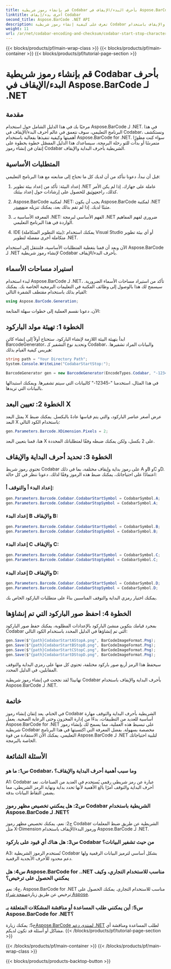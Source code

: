 ```yaml
---
title: قم بإنشاء رموز شريطية Codabar بأحرف البدء/الإيقاف في Aspose.BarCode لـ .NET
linktitle: أحرف بدء/إيقاف Codabar
second_title: Aspose.BarCode .NET API
description: تعرف على كيفية إنشاء رموز شريطية Codabar بأحرف البداية والإيقاف باستخدام Aspose.BarCode لـ .NET. دليل خطوة بخطوة للمطورين.
weight: 11
url: /ar/net/codabar-encoding-and-checksum/codabar-start-stop-characters/
---
```


{{< blocks/products/pf/main-wrap-class >}}
{{< blocks/products/pf/main-container >}}
{{< blocks/products/pf/tutorial-page-section >}}

# قم بإنشاء رموز شريطية Codabar بأحرف البدء/الإيقاف في Aspose.BarCode لـ .NET

## مقدمة

مرحبًا بك في هذا الدليل الشامل حول استخدام Aspose.BarCode لـ .NET. في هذا البرنامج التعليمي، سوف نتعمق في عالم أحرف البدء/الإيقاف في Codabar، ونستكشف أهميتها وكيفية تنفيذها بفعالية باستخدام Aspose.BarCode for .NET. سواء كنت مطورًا متمرسًا أو بدأت للتو رحلة البرمجة، سيساعدك هذا الدليل المفصّل خطوة بخطوة على إتقان فن إنشاء رموز Codabar الشريطية بأحرف البداية والإيقاف.

## المتطلبات الأساسية

قبل أن نبدأ، دعونا نتأكد من أن لديك كل ما تحتاج إلى متابعته مع هذا البرنامج التعليمي:

1.  إعداد البيئة: تأكد من إعداد بيئة تطوير .NET عاملة على جهازك. إذا لم يكن الأمر كذلك، راجع[توثيق](https://reference.aspose.com/barcode/net/) للحصول على إرشادات حول إعداد بيئتك.

2. Aspose.BarCode لمكتبة .NET: يجب أن يكون Aspose.BarCode لمكتبة .NET مثبتًا لديك. إذا لم تقم بذلك بعد، يمكنك تنزيله من[مصدر](https://releases.aspose.com/barcode/net/).

3. المعرفة الأساسية بـ .NET: الفهم الأساسي لبرمجة .NET ضروري لفهم المفاهيم الواردة في هذا البرنامج التعليمي.

4. IDE (بيئة التطوير المتكاملة): يمكنك استخدام Visual Studio أو أي بيئة تطوير متكاملة أخرى مفضلة لتطوير .NET.

الآن وبعد أن قمنا بتغطية المتطلبات الأساسية، فلننتقل إلى استخدام Aspose.BarCode لـ .NET لإنشاء رموز شريطية Codabar بأحرف البدء/الإيقاف.

## استيراد مساحات الأسماء

لبدء استخدام Aspose.BarCode لـ .NET، تأكد من استيراد مساحات الأسماء الضرورية. سيسمح لك هذا بالوصول إلى وظائف المكتبة في التعليمات البرمجية الخاصة بك. يمكنك القيام بذلك باستخدام مقتطف الشفرة التالي:

```csharp
using Aspose.BarCode.Generation;
```

الآن، دعونا نقسم العملية إلى خطوات سهلة المتابعة:

## الخطوة 1: تهيئة مولد الباركود

ابدأ بتهيئة البيئة اللازمة لإنشاء الباركود. ستحتاج أولاً إلى إنشاء كائن BarcodeGenerator، وتحديد نوع التشفير كـ Codabar، والبيانات المراد تشفيرها. هيريس كيفية القيام بذلك:

```csharp
string path = "Your Directory Path";
System.Console.WriteLine("CodabarStartStop:");

BarcodeGenerator gen = new BarcodeGenerator(EncodeTypes.Codabar, "-12345-");
```

في هذا المثال، استخدمنا "-12345-" كالبيانات التي سيتم تشفيرها. ويمكنك استبدالها بالبيانات التي تريدها.

## الخطوة 2: تعيين البعد X

يمثل البعد X عرض أصغر عناصر الباركود، والتي يتم قياسها عادةً بالبكسل. يمكنك ضبط البعد X باستخدام الكود التالي:

```csharp
gen.Parameters.Barcode.XDimension.Pixels = 2;
```

هنا، قمنا بتعيين البعد X على 2 بكسل، ولكن يمكنك ضبطه وفقًا لمتطلباتك المحددة.

## الخطوة 3: تحديد أحرف البداية والإيقاف

تحتوي رموز شريط Codabar على رموز بداية وإيقاف مختلفة، بما في ذلك A وB وC وD. اعتمادًا على احتياجاتك، يمكنك ضبط هذه الرموز وفقًا لذلك. دعونا ننظر في كل حالة:

### إعداد البدء أ والتوقف أ:

```csharp
gen.Parameters.Barcode.Codabar.CodabarStartSymbol = CodabarSymbol.A;
gen.Parameters.Barcode.Codabar.CodabarStopSymbol = CodabarSymbol.A;
```

### إعداد البدء B والإيقاف B:

```csharp
gen.Parameters.Barcode.Codabar.CodabarStartSymbol = CodabarSymbol.B;
gen.Parameters.Barcode.Codabar.CodabarStopSymbol = CodabarSymbol.B;
```

### إعداد البدء C والإيقاف C:

```csharp
gen.Parameters.Barcode.Codabar.CodabarStartSymbol = CodabarSymbol.C;
gen.Parameters.Barcode.Codabar.CodabarStopSymbol = CodabarSymbol.C;
```

### إعداد البدء D والإيقاف D:

```csharp
gen.Parameters.Barcode.Codabar.CodabarStartSymbol = CodabarSymbol.D;
gen.Parameters.Barcode.Codabar.CodabarStopSymbol = CodabarSymbol.D;
```

يمكنك اختيار رمزي البداية والتوقف المناسبين بناءً على متطلبات الباركود الخاص بك.

## الخطوة 4: احفظ صور الباركود التي تم إنشاؤها

بمجرد قيامك بتكوين منشئ الباركود بالإعدادات المطلوبة، يمكنك حفظ صور الباركود Codabar التي تم إنشاؤها في الدليل المحدد باستخدام الكود التالي:

```csharp
gen.Save($"{path}CodabarStartAStopA.png", BarCodeImageFormat.Png);
gen.Save($"{path}CodabarStartBStopB.png", BarCodeImageFormat.Png);
gen.Save($"{path}CodabarStartCStopC.png", BarCodeImageFormat.Png);
gen.Save($"{path}CodabarStartDStopD.png", BarCodeImageFormat.Png);
```

سيحفظ هذا الرمز أربع صور باركود مختلفة، تحتوي كل منها على رمزي البداية والتوقف المقابلين، في الدليل المحدد.

تهانينا! لقد نجحت في إنشاء رموز شريطية Codabar بأحرف البداية والإيقاف باستخدام Aspose.BarCode لـ .NET.

## خاتمة

في الختام، يعد إتقان إنشاء رموز Codabar الشريطية بأحرف البداية والتوقف مهارة أساسية للعديد من التطبيقات، بدءًا من إدارة المخزون وحتى الرعاية الصحية. يعمل Aspose.BarCode for .NET على تبسيط هذه العملية، مما يسمح لك بإنشاء رموز شريطية Codabar مخصصة بسهولة. بفضل المعرفة التي اكتسبتها في هذا البرنامج التعليمي، يمكنك الآن الاستفادة من قوة Aspose.BarCode لـ .NET لتلبية احتياجاتك الخاصة بالبرمجة.

## الأسئلة الشائعة

### س1: ما هو Codabar، وما سبب أهمية أحرف البداية والإيقاف؟

A1: Codabar عبارة عن رمز شريطي رقمي يُستخدم في العديد من الصناعات. تعد أحرف البداية والتوقف أمرًا بالغ الأهمية لأنها تحدد بداية ونهاية الرمز الشريطي، مما يضمن التقاط البيانات بدقة.

### س2: هل يمكنني تخصيص مظهر رموز Codabar الشريطية باستخدام Aspose.BarCode لـ .NET؟

ج2: نعم، يمكنك تخصيص مظهر رموز Codabar الشريطية عن طريق ضبط المعلمات مثل X-Dimension ورموز البدء/الإيقاف باستخدام Aspose.BarCode لـ .NET.

### س3: هل هناك أي قيود على باركود Codabar من حيث تشفير البيانات؟

A3: تُستخدم الرموز الشريطية Codabar بشكل أساسي لترميز البيانات الرقمية ولها دعم محدود للأحرف الأبجدية الرقمية.

### س4: هل Aspose.BarCode for ..NET مناسب للاستخدام التجاري، وكيف يمكنني الحصول على ترخيص؟

 ج4: نعم، Aspose.BarCode for .NET مناسب للاستخدام التجاري. يمكنك الحصول على ترخيص عن طريق زيارة[صفحة شراء Aspose](https://purchase.aspose.com/buy).

### س5: أين يمكنني طلب المساعدة أو مناقشة المشكلات المتعلقة بـ Aspose.BarCode for .NET؟

 ج5: يمكنك زيارة[Aspose.BarCode لمنتدى دعم .NET](https://forum.aspose.com/c/barcode/13) لطلب المساعدة ومناقشة أي مشاكل أو أسئلة قد تكون لديكم.
{{< /blocks/products/pf/tutorial-page-section >}}

{{< /blocks/products/pf/main-container >}}
{{< /blocks/products/pf/main-wrap-class >}}

{{< blocks/products/products-backtop-button >}}
